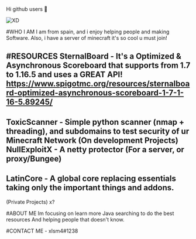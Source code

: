 Hi github users 👋

![XD](https://user-images.githubusercontent.com/76608233/111705165-9724fc00-8840-11eb-8d6e-c568082c31ad.PNG)

#WHO I AM
I am from spain, and i enjoy helping people and making Software.
Also, i have a server of minecraft it's so cool u must join!

#RESOURCES
SternalBoard - It's a Optimized & Asynchronous Scoreboard that supports from 1.7 to 1.16.5 and uses a GREAT API!
https://www.spigotmc.org/resources/sternalboard-optimized-asynchronous-scoreboard-1-7-1-16-5.89245/
-
ToxicScanner - Simple python scanner (nmap + threading), and subdomains to test security of ur Minecraft Network
(On development Projects)
NullExploitX - A netty protector (For a server, or proxy/Bungee)
-
LatinCore - A global core replacing essentials taking only the important things and addons.
-
(Private Projects)
x?

#ABOUT ME
Im focusing on learn more Java searching to do the best resources
And helping people that doesn't know.

#CONTACT ME - xIsm4#1238
